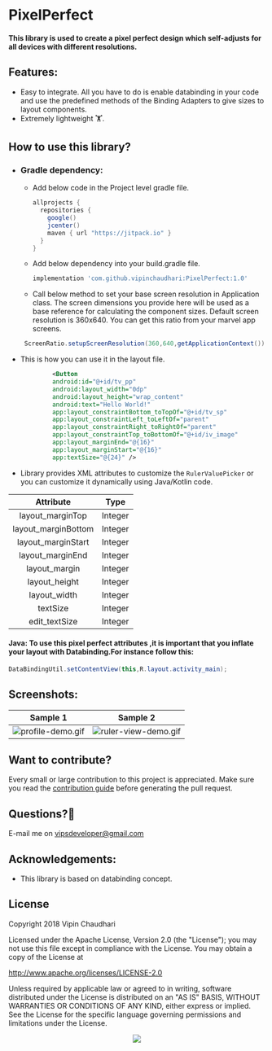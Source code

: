 # PixelPerfect

#### This library is used to create a pixel perfect design which self-adjusts for all devices with different resolutions. 

## Features:
- Easy to integrate. All you have to do is enable databinding in your code and use the predefined methods of the Binding Adapters to give sizes to layout components.
- Extremely lightweight 🏋.

## How to use this library?
- ### Gradle dependency: 
    - Add below code in the Project level gradle file.
        ```groovy
        allprojects {
          repositories {
            google()
            jcenter()
            maven { url "https://jitpack.io" }
          }
        } 
        ```
    - Add below dependency into your build.gradle file.
        ```groovy
        implementation 'com.github.vipinchaudhari:PixelPerfect:1.0'
        ```
    - Call below method to set your base screen resolution in Application class. The screen dimensions you provide here will be used as a base reference for calculating the component sizes. Default screen resolution is 360x640. You can get this ratio from your marvel app screens. 
    ```java
     ScreenRatio.setupScreenResolution(360,640,getApplicationContext());
     ```
- This is how you can use it in the layout file.
```xml
            <Button
            android:id="@+id/tv_pp"
            android:layout_width="0dp"
            android:layout_height="wrap_content"
            android:text="Hello World!"
            app:layout_constraintBottom_toTopOf="@+id/tv_sp"
            app:layout_constraintLeft_toLeftOf="parent"
            app:layout_constraintRight_toRightOf="parent"
            app:layout_constraintTop_toBottomOf="@+id/iv_image"
            app:layout_marginEnd="@{16}"
            app:layout_marginStart="@{16}"
            app:textSize="@{24}" />

```
- Library provides XML attributes to customize the `RulerValuePicker` or you can customize it dynamically using Java/Kotlin code.

|Attribute|Type|
|:---:|:---:|
|layout_marginTop|Integer|
|layout_marginBottom|Integer|
|layout_marginStart|Integer|
|layout_marginEnd|Integer|
|layout_margin|Integer|
|layout_height|Integer|
|layout_width|Integer|
|textSize|Integer|
|edit_textSize|Integer|

#### Java: To use this pixel perfect attributes ,it is important that you inflate your layout with Databinding.For instance follow this:
```java
DataBindingUtil.setContentView(this,R.layout.activity_main);
```


## Screenshots:

|Sample 1|Sample 2|
|:---:|:---:|
|![profile-demo.gif](/.github/ruler-view-profile-demo-small.gif)|![ruler-view-demo.gif](/.github/ruler-view-demo-small.gif)|



## Want to contribute?
Every small or large contribution to this project is appreciated. Make sure you read the [contribution guide](/.github/CONTRIBUTING.md) before generating the pull request.

## Questions?🤔
E-mail me on vipsdeveloper@gmail.com

## Acknowledgements:
- This library is based on databinding concept.

## License
Copyright 2018 Vipin Chaudhari

Licensed under the Apache License, Version 2.0 (the "License"); you may not use this file except in compliance with the License. You may obtain a copy of the License at

http://www.apache.org/licenses/LICENSE-2.0

Unless required by applicable law or agreed to in writing, software distributed under the License is distributed on an "AS IS" BASIS, WITHOUT WARRANTIES OR CONDITIONS OF ANY KIND, either express or implied. See the License for the specific language governing permissions and limitations under the License.

<div align="center">
<img src="https://cloud.githubusercontent.com/assets/370176/26526332/03bb8ac2-432c-11e7-89aa-da3cd1c0e9cb.png">
</div>
